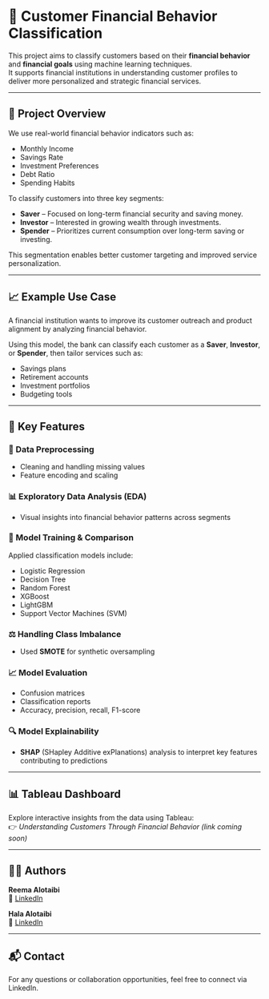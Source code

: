 # 🧠 Customer Financial Behavior Classification

This project aims to classify customers based on their **financial behavior** and **financial goals** using machine learning techniques.  
It supports financial institutions in understanding customer profiles to deliver more personalized and strategic financial services.

---

## 📌 Project Overview

We use real-world financial behavior indicators such as:
- Monthly Income  
- Savings Rate  
- Investment Preferences  
- Debt Ratio  
- Spending Habits  

To classify customers into three key segments:

- **Saver** – Focused on long-term financial security and saving money.  
- **Investor** – Interested in growing wealth through investments.  
- **Spender** – Prioritizes current consumption over long-term saving or investing.  

This segmentation enables better customer targeting and improved service personalization.

---

## 📈 Example Use Case

A financial institution wants to improve its customer outreach and product alignment by analyzing financial behavior.

Using this model, the bank can classify each customer as a **Saver**, **Investor**, or **Spender**, then tailor services such as:
- Savings plans  
- Retirement accounts  
- Investment portfolios  
- Budgeting tools  

---

## 🧪 Key Features

### 🧹 Data Preprocessing
- Cleaning and handling missing values  
- Feature encoding and scaling  

### 📊 Exploratory Data Analysis (EDA)
- Visual insights into financial behavior patterns across segments  

### 🧠 Model Training & Comparison
Applied classification models include:
- Logistic Regression  
- Decision Tree  
- Random Forest  
- XGBoost  
- LightGBM  
- Support Vector Machines (SVM)  

### ⚖️ Handling Class Imbalance
- Used **SMOTE** for synthetic oversampling  

### 📈 Model Evaluation
- Confusion matrices  
- Classification reports  
- Accuracy, precision, recall, F1-score  

### 🔍 Model Explainability
- **SHAP** (SHapley Additive exPlanations) analysis to interpret key features contributing to predictions  

---

## 📊 Tableau Dashboard

Explore interactive insights from the data using Tableau:  
👉 _Understanding Customers Through Financial Behavior_ *(link coming soon)*

---

## 👩‍💻 Authors

**Reema Alotaibi**  
🔗 [LinkedIn](https://www.linkedin.com/in/reematurki-alotaibi)  

**Hala Alotaibi**  
🔗 [LinkedIn](https://www.linkedin.com/in/halalotaibi)  

---

## 📬 Contact

For any questions or collaboration opportunities, feel free to connect via LinkedIn.


